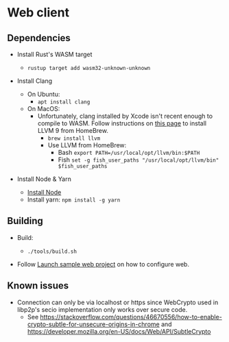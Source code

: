# Web client

## Dependencies
* Install Rust's WASM target
    * `rustup target add wasm32-unknown-unknown`
    
* Install Clang
    * On Ubuntu: 
        * `apt install clang`
    * On MacOS: 
        * Unfortunately, clang installed by Xcode isn't recent enough to compile to WASM. Follow instructions on 
          [this page](https://00f.net/2019/04/07/compiling-to-webassembly-with-llvm-and-clang/)
          to install LLVM 9 from HomeBrew.
            * `brew install llvm`
            * Use LLVM from HomeBrew:
                * Bash `export PATH=/usr/local/opt/llvm/bin:$PATH`
                * Fish `set -g fish_user_paths "/usr/local/opt/llvm/bin" $fish_user_paths`

* Install Node & Yarn
    * [Install Node](https://github.com/nodesource/distributions/blob/master/README.md#debinstall)
    * Install yarn: `npm install -g yarn`

## Building
* Build:
    * `./tools/build.sh`

* Follow [Launch sample web project](../../README.md) on how to configure web.


## Known issues
* Connection can only be via localhost or https since WebCrypto used in libp2p's secio implementation only works over secure code.
  * See https://stackoverflow.com/questions/46670556/how-to-enable-crypto-subtle-for-unsecure-origins-in-chrome and
        https://developer.mozilla.org/en-US/docs/Web/API/SubtleCrypto
